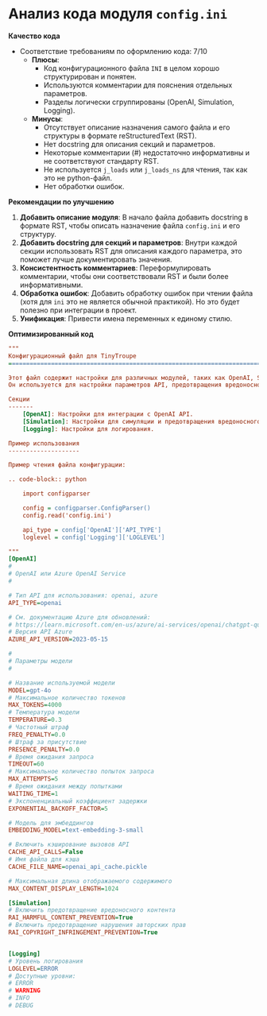 # Анализ кода модуля `config.ini`

**Качество кода**

*   Соответствие требованиям по оформлению кода: 7/10
    *   **Плюсы**:
        *   Код конфигурационного файла `INI` в целом хорошо структурирован и понятен.
        *   Используются комментарии для пояснения отдельных параметров.
        *   Разделы логически сгруппированы (OpenAI, Simulation, Logging).
    *   **Минусы**:
        *   Отсутствует описание назначения самого файла и его структуры в формате reStructuredText (RST).
        *   Нет docstring для описания секций и параметров.
        *   Некоторые комментарии (#) недостаточно информативны и не соответствуют стандарту RST.
        *   Не используется `j_loads` или `j_loads_ns` для чтения, так как это не python-файл.
        *   Нет обработки ошибок.

**Рекомендации по улучшению**

1.  **Добавить описание модуля**: В начало файла добавить docstring в формате RST, чтобы описать назначение файла `config.ini` и его структуру.
2.  **Добавить docstring для секций и параметров**: Внутри каждой секции использовать RST для описания каждого параметра, это поможет лучше документировать значения.
3.  **Консистентность комментариев**: Переформулировать комментарии, чтобы они соответствовали RST и были более информативными.
4.  **Обработка ошибок**:  Добавить обработку ошибок при чтении файла (хотя для `ini` это не является обычной практикой). Но это будет полезно при интеграции в проект.
5.  **Унификация**: Привести имена переменных к единому стилю.

**Оптимизированный код**

```ini
"""
Конфигурационный файл для TinyTroupe
=========================================================================================

Этот файл содержит настройки для различных модулей, таких как OpenAI, Simulation, и Logging.
Он используется для настройки параметров API, предотвращения вредоносного контента, и уровней логирования.

Секции
-------
    [OpenAI]: Настройки для интеграции с OpenAI API.
    [Simulation]: Настройки для симуляции и предотвращения вредоносного контента.
    [Logging]: Настройки для логирования.

Пример использования
--------------------

Пример чтения файла конфигурации:

.. code-block:: python

    import configparser

    config = configparser.ConfigParser()
    config.read('config.ini')

    api_type = config['OpenAI']['API_TYPE']
    loglevel = config['Logging']['LOGLEVEL']

"""
[OpenAI]
#
# OpenAI или Azure OpenAI Service
#

# Тип API для использования: openai, azure
API_TYPE=openai

# См. документацию Azure для обновлений:
# https://learn.microsoft.com/en-us/azure/ai-services/openai/chatgpt-quickstart?tabs=command-line&pivots=programming-language-python
# Версия API Azure
AZURE_API_VERSION=2023-05-15

#
# Параметры модели
#

# Название используемой модели
MODEL=gpt-4o
# Максимальное количество токенов
MAX_TOKENS=4000
# Температура модели
TEMPERATURE=0.3
# Частотный штраф
FREQ_PENALTY=0.0
# Штраф за присутствие
PRESENCE_PENALTY=0.0
# Время ожидания запроса
TIMEOUT=60
# Максимальное количество попыток запроса
MAX_ATTEMPTS=5
# Время ожидания между попытками
WAITING_TIME=1
# Экспоненциальный коэффициент задержки
EXPONENTIAL_BACKOFF_FACTOR=5

# Модель для эмбеддингов
EMBEDDING_MODEL=text-embedding-3-small

# Включить кэширование вызовов API
CACHE_API_CALLS=False
# Имя файла для кэша
CACHE_FILE_NAME=openai_api_cache.pickle

# Максимальная длина отображаемого содержимого
MAX_CONTENT_DISPLAY_LENGTH=1024

[Simulation]
# Включить предотвращение вредоносного контента
RAI_HARMFUL_CONTENT_PREVENTION=True
# Включить предотвращение нарушения авторских прав
RAI_COPYRIGHT_INFRINGEMENT_PREVENTION=True


[Logging]
# Уровень логирования
LOGLEVEL=ERROR
# Доступные уровни:
# ERROR
# WARNING
# INFO
# DEBUG
```